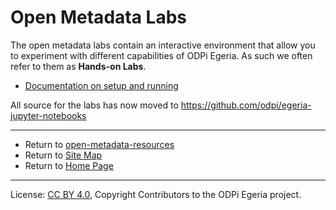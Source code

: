 <!-- SPDX-License-Identifier: CC-BY-4.0 -->
<!-- Copyright Contributors to the ODPi Egeria project. -->

# Open Metadata Labs

The open metadata labs contain an interactive environment that allow you to
experiment with different capabilities of ODPi Egeria.  As such we often refer to them as
**Hands-on Labs**.

* [Documentation on setup and running](https://egeria-project.org/education/open-metadata-labs/overview/)

All source for the labs has now moved to https://github.com/odpi/egeria-jupyter-notebooks

----
* Return to [open-metadata-resources](..)
* Return to [Site Map](../../Content-Organization.md)
* Return to [Home Page](https://egeria-project.org/)

----
License: [CC BY 4.0](https://creativecommons.org/licenses/by/4.0/),
Copyright Contributors to the ODPi Egeria project.

